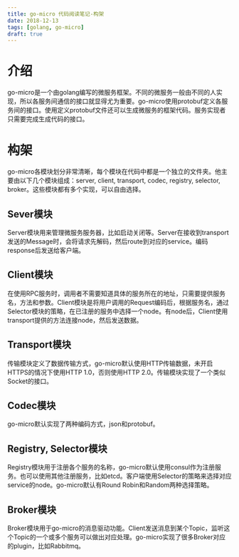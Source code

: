 ```yaml
---
title: go-micro 代码阅读笔记-构架
date: 2018-12-13
tags: [golang, go-micro]
draft: true
---
```


# 介绍

go-micro是一个由golang编写的微服务框架。不同的微服务一般由不同的人实现，所以各服务间通信的接口就显得尤为重要。go-micro使用protobuf定义各服务间的接口。使用定义protobuf文件还可以生成微服务的框架代码。服务实现者只需要完成生成代码的接口。

# 构架

go-micro各模块划分非常清晰，每个模块在代码中都是一个独立的文件夹。他主要由以下几个模块组成：server, client, transport, codec, registry, selector, broker。这些模块都有多个实现，可以自由选择。

## Sever模块

Server模块用来管理微服务服务器，比如启动关闭等。Server在接收到transport发送的Message时，会将请求先解码，然后route到对应的service。编码response后发送给客户端。

## Client模块

在使用RPC服务时，调用者不需要知道具体的服务所在的地址，只需要提供服务名，方法和参数。Client模块是将用户调用的Request编码后，根据服务名，通过Selector模块的策略，在已注册的服务中选择一个node。有node后，Client使用transport提供的方法连接node，然后发送数据。

## Transport模块

传输模块定义了数据传输方式，go-micro默认使用HTTP传输数据，未开启HTTPS的情况下使用HTTP 1.0，否则使用HTTP 2.0。传输模块实现了一个类似Socket的接口。

## Codec模块

go-micro默认实现了两种编码方式，json和protobuf。

## Registry, Selector模块

Registry模块用于注册各个服务的名称，go-micro默认使用consul作为注册服务。也可以使用其他注册服务，比如etcd。客户端使用Selector的策略来选择对应service的node。go-micro默认有Round Robin和Random两种选择策略。

## Broker模块

Broker模块用于go-micro的消息驱动功能。Client发送消息到某个Topic，监听这个Topic的一个或多个服务可以做出对应处理。go-micro实现了很多Broker对应的plugin，比如Rabbitmq。
